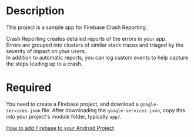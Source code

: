# Description

This project is a sample app for Firebase Crash Reporting.

Crash Reporting creates detailed reports of the errors in your app.  
Errors are grouped into clusters of similar stack traces and triaged by the severity of impact on your users.  
In addition to automatic reports, you can log custom events to help capture the steps leading up to a crash.

# Required

You need to create a Firebase project, and download a ```google-services.json``` flie.
After downloading the ```google-services.json```, copy this into your project's module folder, typically ```app/```.

[How to add Firebase to your Android Project](https://firebase.google.com/docs/android/setup)